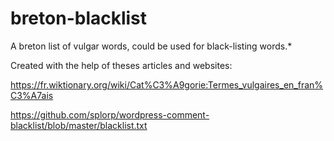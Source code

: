 # breton-blacklist
A breton list of vulgar words, could be used for black-listing words.*

Created with the help of theses articles and websites:

https://fr.wiktionary.org/wiki/Cat%C3%A9gorie:Termes_vulgaires_en_fran%C3%A7ais

https://github.com/splorp/wordpress-comment-blacklist/blob/master/blacklist.txt
